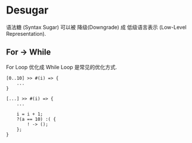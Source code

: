 # Desugar

语法糖 (Syntax Sugar) 可以被 降级(Downgrade) 成 低级语言表示 (Low-Level Representation).

## For -> While

For Loop 优化成 While Loop 是常见的优化方式.&#x20;

```
[0..10] >> #(i) => {
    ...
}
```

```
[...] >> #(i) => {
    ...
    
    i = i + 1;
    ?(a == 10) :( {
        ! -> ();
    };
}
```
